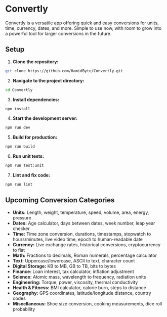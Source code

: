 # Convertly

Convertly is a versatile app offering quick and easy conversions for units, time, currency, dates, and more. Simple to use now, with room to grow into a powerful tool for larger conversions in the future.

## Setup

1. **Clone the repository:**

```sh
git clone https://github.com/HamidByte/Convertly.git
```

2. **Navigate to the project directory:**

```sh
cd Convertly
```

3. **Install dependencies:**

```sh
npm install
```

4. **Start the development server:**

```sh
npm run dev
```

5. **Build for production:**

```sh
npm run build
```

6. **Run unit tests:**

```sh
npm run test:unit
```

7. **Lint and fix code:**

```sh
npm run lint
```

## Upcoming Conversion Categories

- **Units:** Length, weight, temperature, speed, volume, area, energy, pressure
- **Dates:** Age calculator, days between dates, week number, leap year checker
- **Time:** Time zone conversion, durations, timestamps, stopwatch to hours/minutes, live video time, epoch to human-readable date
- **Currency:** Live exchange rates, historical conversions, cryptocurrency to fiat
- **Math:** Fractions to decimals, Roman numerals, percentage calculator
- **Text:** Uppercase/lowercase, ASCII to text, character count
- **Digital Storage:** KB to MB, GB to TB, bits to bytes
- **Finance:** Loan interest, tax calculator, inflation adjustment
- **Science:** Atomic mass, wavelength to frequency, radiation units
- **Engineering:** Torque, power, viscosity, thermal conductivity
- **Health & Fitness:** BMI calculator, calorie burn, steps to distance
- **Geography:** GPS coordinates, latitude/longitude distance, country codes
- **Miscellaneous:** Shoe size conversion, cooking measurements, dice roll probability
